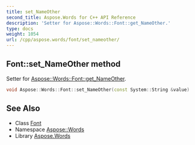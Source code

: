 ```yaml
---
title: set_NameOther
second_title: Aspose.Words for C++ API Reference
description: 'Setter for Aspose::Words::Font::get_NameOther.'
type: docs
weight: 1054
url: /cpp/aspose.words/font/set_nameother/
---
```

## Font::set_NameOther method


Setter for [Aspose::Words::Font::get_NameOther](../get_nameother/).

```cpp
void Aspose::Words::Font::set_NameOther(const System::String &value)
```

## See Also

* Class [Font](../)
* Namespace [Aspose::Words](../../)
* Library [Aspose.Words](../../../)
